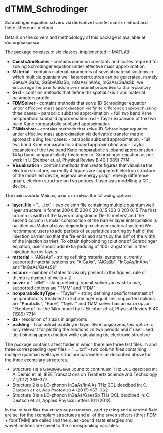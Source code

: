 # dTMM_Schrodinger
Schrodinger equation solvers via derivative transfer matrix method and finite difference method

Details on the solvers and methodology of this package is available at doi.org/xxxxxxxx

The package consists of six classes, implemented in MATLAB:
  - **ConstsAndScales** - contains common constants and scales required for solving Schrodinger equation under effective mass approximation
  - **Material** - contains material parameters of several material systems in which multiple quantum well heterostrucutres can be generated, namely GaAs/AlGaAs, GaSb/AlGaSb, InGaAs/InAlAs, InGaAs/GaAsSb, we encourage the user to add more material properties to this repository
  - **Grid** - contains methods that define the spatial axis z and material parameters profile
  - **FDMSolver** - contains methods that solve 1D Schrodinger equation under effective mass approximation via finite difference approach using three cases:
          - parabolic subband approximation,
          - full two band Kane nonparabolic subband approximation and
          - Taylor expansion of the two band Kane nonparabolic subband approximation
  - **TMMsolver** - contains methods that solve 1D Schrodinger equation under effective mass approximation via derivative transfer matrix approach using four cases: 
          - parabolic subband approximation,
          - full two band Kane nonparabolic subband approximation and
          - Taylor expansion of the two band Kane nonparabolic subband approximation
          - 14 kp band nonparabolicity treatement of Schrodinger equation as per work in  U.Ekenber et. al, Physical Review B 40 (1989) 7714
   -  **Visualisation** - contains methods that create figures that visualise the electron structure, currently 4 figures are supported: electron structure of the modelled device, eigenvalue energy graph, energy difference graph, electron structure on two periods if user was modelling a QCL device.

The main code is Main.m, user can select the following options:
   -  **layer_file** = ".....txt" - two column file containing multiple quantum well layer structure in format
       200  0.15
       200  0
       20   0.15
       200  0
       200  0.15
      The first column is width of the layers in angstorom (1e-10 meters) and the second column is molar composition of the barrier layer (interpolation is handled via Material class depending on chosen material system)
      We recommend users to add periods of superlattice starting by half of the injection barrier (so that the file ends and starts by the half of the width of the injection barrier).
      To obtain tight-binding solutions of Schrodinger equation, user should add extra padding of 100+ angstroms in their injection barrier layers
  - **material** = "AlGaAs" - string defining material systems, currently supported material systems are "AlGaAs", "AlGaSb", "InGaAs/InAlAs" and "InGaAs/GaAsSb"
  - **nstamx** - number of states to visualy present in the figures, rule of thumb is number of wells + 2
  - **solver** = "TMM" - string defining type of solver you wish to use, supported options are "TMM" and "FDM"
  - **nonparabolicityType** = "Taylor" - string defining specific treatment of nonparabolicity treatment in Schrodinger equations, supported options are "Parabolic", "Kane", "Taylor" and TMM solver has an extra option "Ekenberg" for the 14kp model by U.Ekenber et. al, Physical Review B 40 (1989) 7714
  - **dz** - resolution of z axis in angstroms
  - **padding** - total added padding in layer_file in angstroms, this option is only relevant for plotting the solutions on two periods and if user used tight binding approximation while calculating the electronic structure

The package contains a test folder in which there are three test files .m and three corresponding layer files = ".....txt" - two column files containing multiple quantum well layer structure parameters as described above for the three exemplary structures.

  - Structure 1 is a GaAs/AlGaAs Bound to continuum THz QCL descibed in: A. Demić et. al, IEEE Transactions on Terahertz Science and Technology 7 (2017) 368–377.
  - Structure 2 is a LO-phonon InGaAs/InAlAs THz QCL descibed in: C. Deutsch et. al, Acs Photonics 4 (2017) 957–962
  - Structure 3 is a LO-phonon InGaAs/GaAsSb THz QCL descibed in: C. Deutsch et. al, Applied Physics Letters 101 (2012).

In the .m test files the structure parameters, grid spacing and electrical field are set for the exemplary structures and all of the seves solvers (three FDM + four TMM) are called and the quasi-bound state energies and wavefunctions are saved to the corresponding variables

